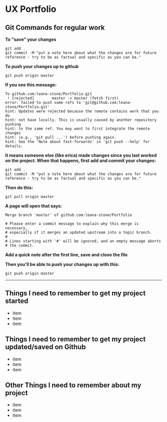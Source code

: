 # UX Portfolio

## Git Commands for regular work

**To "save" your changes**
```
git add .
git commit -M "put a note here about what the changes are for future reference - try to be as factual and specific as you can be."

```

**To push your changes up to github**
```
git push origin master
```

**If you see this message:**
```
To github.com:leana-stone/Portfolio.git
 ! [rejected]        master -> master (fetch first)
error: failed to push some refs to 'git@github.com:leana-stone/Portfolio.git'
hint: Updates were rejected because the remote contains work that you do
hint: not have locally. This is usually caused by another repository pushing
hint: to the same ref. You may want to first integrate the remote changes
hint: (e.g., 'git pull ...') before pushing again.
hint: See the 'Note about fast-forwards' in 'git push --help' for details.
```
**It means someone else (like erica) made changes since you last worked on the project. When that happens, first add and commit your changes:**

```
git add .
git commit -M "put a note here about what the changes are for future reference - try to be as factual and specific as you can be."
```

**Then do this:**
```
git pull origin master
```

**A page will open that says:**

```
Merge branch 'master' of github.com:leana-stone/Portfolio

# Please enter a commit message to explain why this merge is necessary,
# especially if it merges an updated upstream into a topic branch.
#
# Lines starting with '#' will be ignored, and an empty message aborts
# the commit.
```

**Add a quick note after the first line, save and close the file**

**Then you'll be able to push your changes up with this:**

```
git push origin master
```

-------------------


## Things I need to remember to get my project started

* item
* item
* item





## Things I need to remember to get my project updated/saved on Github

* item
* item
* item



## Other Things I need to remember about my project

* item
* item
* item
